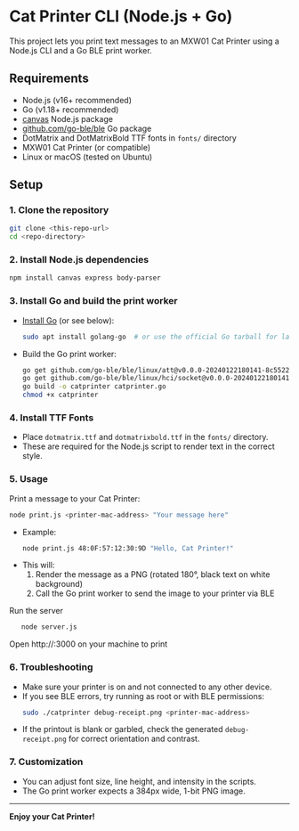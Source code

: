 # Cat Printer CLI (Node.js + Go)

This project lets you print text messages to an MXW01 Cat Printer using a Node.js CLI and a Go BLE print worker.

## Requirements

- Node.js (v16+ recommended)
- Go (v1.18+ recommended)
- [canvas](https://www.npmjs.com/package/canvas) Node.js package
- [github.com/go-ble/ble](https://github.com/go-ble/ble) Go package
- DotMatrix and DotMatrixBold TTF fonts in `fonts/` directory
- MXW01 Cat Printer (or compatible)
- Linux or macOS (tested on Ubuntu)

## Setup

### 1. Clone the repository
```sh
git clone <this-repo-url>
cd <repo-directory>
```

### 2. Install Node.js dependencies
```sh
npm install canvas express body-parser
```

### 3. Install Go and build the print worker
- [Install Go](https://go.dev/doc/install) (or see below):
  ```sh
  sudo apt install golang-go  # or use the official Go tarball for latest version
  ```
- Build the Go print worker:
  ```sh
  go get github.com/go-ble/ble/linux/att@v0.0.0-20240122180141-8c5522f54333
  go get github.com/go-ble/ble/linux/hci/socket@v0.0.0-20240122180141-8c5522f54333
  go build -o catprinter catprinter.go
  chmod +x catprinter
  ```

### 4. Install TTF Fonts
- Place `dotmatrix.ttf` and `dotmatrixbold.ttf` in the `fonts/` directory.
- These are required for the Node.js script to render text in the correct style.

### 5. Usage

Print a message to your Cat Printer:
```sh
node print.js <printer-mac-address> "Your message here"
```
- Example:
  ```sh
  node print.js 48:0F:57:12:30:9D "Hello, Cat Printer!"
  ```
- This will:
  1. Render the message as a PNG (rotated 180°, black text on white background)
  2. Call the Go print worker to send the image to your printer via BLE

Run the server
  ```sh
     node server.js
  ```
Open http://<your-server-ip>:3000 on your machine to print

### 6. Troubleshooting
- Make sure your printer is on and not connected to any other device.
- If you see BLE errors, try running as root or with BLE permissions:
  ```sh
  sudo ./catprinter debug-receipt.png <printer-mac-address>
  ```
- If the printout is blank or garbled, check the generated `debug-receipt.png` for correct orientation and contrast.

### 7. Customization
- You can adjust font size, line height, and intensity in the scripts.
- The Go print worker expects a 384px wide, 1-bit PNG image.

---

**Enjoy your Cat Printer!**
